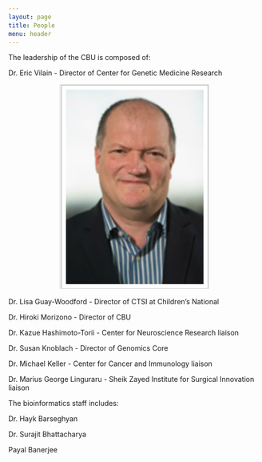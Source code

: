 ```yaml
---
layout: page
title: People
menu: header
---
```


The leadership of the CBU is composed of:

Dr. Eric Vilain - Director of Center for Genetic Medicine Research 
<p align="center">
  <img src="/images/eric.png" width="300"/>
</p>
Dr. Lisa Guay-Woodford - Director of CTSI at Children’s National

Dr. Hiroki Morizono - Director of CBU

Dr. Kazue Hashimoto-Torii - Center for Neuroscience Research liaison

Dr. Susan Knoblach - Director of Genomics Core

Dr. Michael Keller - Center for Cancer and Immunology liaison

Dr. Marius George Linguraru - Sheik Zayed Institute for Surgical Innovation liaison

The bioinformatics staff includes:

Dr. Hayk Barseghyan 

Dr. Surajit Bhattacharya  

Payal Banerjee
